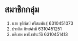 # สมาชิกกลุ่ม
1. นาย ชุติกัลป์ ศรีสมพันธุ์ 6310451073
2. ประกิต ทิพย์คำมี 6310451251 
3. อดิเทพ พานิชประวัติ 6310451413 